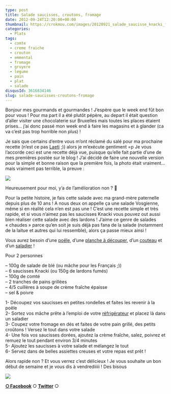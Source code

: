 ```yaml
---
type: post
title: Salade saucisses, croutons, fromage
date: 2012-09-24T12:20:00+00:00
thumbnail: https://crokmou.com/images/20120921_salade_saucisse_knacki_fromage_crouton_0020.jpg
categories: 
  - Plats
tags: 
  - comte
  - creme fraiche
  - crouton
  - emmental
  - fromage
  - gruyere
  - legume
  - pain
  - plat
  - salade
disqusId: 3616834146
slug: salade-saucisses-croutons-fromage
---
```


Bonjour mes gourmands et gourmandes ! J’espère que le week end fût bon pour vous ! Pour ma part il a été plutôt pépère, au depart il était question d’aller visiter une chocolaterie sur Bruxelles mais toutes les places étaient prises… j’ai donc passé mon week end à faire les magasins et à glander (ca va c’est pas trop horrible non plus) !

Je sais que certains d’entre vous m’ont réclamé du salé pour ma prochaine recette (n’est ce pas [Laeti](http://salomblog.blogspot.be/) ;)) alors je m’exécute gentiment =p Je vous l’accorde ceci est une recette déjà vue, puisque qu’elle fait partie d’une de mes premières postée sur le blog ! J’ai décidé de faire une nouvelle version pour la simple et bonne raison que la première fois, la photo était vraiment… mais vraiment pas terrible, la preuve :

[![](http://2.bp.blogspot.com/-1NY6YKhU_sw/TaNytcLvlRI/AAAAAAAAABk/tQoiJKy3cOc/s320/Salade+Vosgienne.jpg)](http://2.bp.blogspot.com/-1NY6YKhU_sw/TaNytcLvlRI/AAAAAAAAABk/tQoiJKy3cOc/s1600/Salade+Vosgienne.jpg)

Heureusement pour moi, y’a de l’amélioration non ? 🙂

Pour la petite histoire, je fais cette salade avec ma grand-mère paternelle depuis plus de 10 ans ! A nous deux on appelle ça une salade Vosgienne, même si en réalité cela n’en est pas une ! C’est une recette simple et très rapide, et si vous n’aimez pas les saucisses Knacki vous pouvez out aussi bien réaliser cette salade avec des lardons ! J’aime ce genre de salades « chaudes » parce qu’en soit je suis déjà pas fana de la salade (notamment de la laitue et autres qui lui ressemble), alors ça passe mieux ainsi !

Vous aurez besoin d’une [poêle](http://www.rueducommerce.fr/m/pl/malid:4769951), d’une [planche à découper](http://www.rueducommerce.fr/m/pl/malid:4820408), d’un [couteau](http://www.rueducommerce.fr/m/pl/malid:12468606) et d’un [saladier](http://www.rueducommerce.fr/m/pl/malid:4769897) !

Pour 2 personnes

– 100g de salade de blé (ou mâche pour les Français ;))  
– 6 saucisses Knacki (ou 150g de lardons fumés)  
– 100g de comté  
– 2 tranches de pains grillées  
– 4/5 cuillères à soupe de crème fraîche épaisse  
– sel & poivre

1- Découpez vos saucisses en petites rondelles et faites les revenir à la poêle  
2- Sortez vos mâche prête à l’emploi de votre [réfrigérateur](http://www.rueducommerce.fr/m/pl/malid:9633584) et placez là dans un saladier  
3- Coupez votre fromage en dés et faites de votre pain grillé, des petits croûtons ! Versez le tout dans votre salade  
4- Une fois vos saucisses dorées, ajoutez la crème fraîche, salez, poivrez et remuez le tout pendant environ 3/4 minutes  
5- Ajoutez les saucisses à votre salade et mélangez le tout  
6- Servez dans de belles assiettes creuses et votre repas est prêt !

Alors rapide non ? Et vous verrez c’est délicieux ! Je vous souhaite un bon début de semaine et je vous dis à vendrediiiii ! Des bisous

[![](http://1.bp.blogspot.com/-mlT3W8C_RL0/UGBA1pYBUPI/AAAAAAAAEkY/3ySY5XvqCFo/s1600/005.gif)](http://1.bp.blogspot.com/-mlT3W8C_RL0/UGBA1pYBUPI/AAAAAAAAEkY/3ySY5XvqCFo/s1600/005.gif)

[**○<span style="font-size: xx-small; margin: 0px; outline: 0px; padding: 0px;"><span style="font-family: Arial, Helvetica, sans-serif; margin: 0px; outline: 0px; padding: 0px;"> </span></span>Facebook**](https://www.facebook.com/pages/CroKMou/148093255259077) ○ [**Twitter**](https://twitter.com/Crokmou) ○
